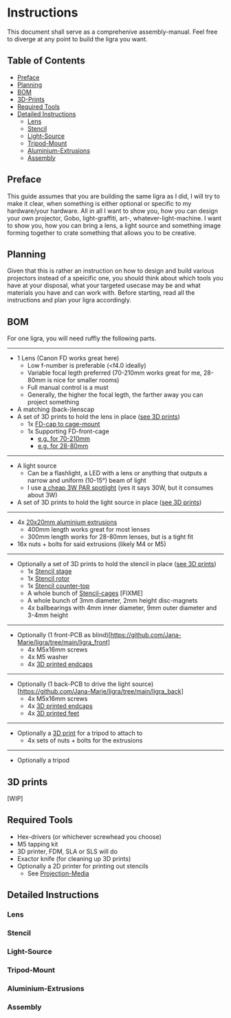 # Instructions

This document shall serve as a comprehenive assembly-manual. Feel free to diverge at any point to build the ligra you want.

## Table of Contents

* [Preface](#preface)
* [Planning](#planning)
* [BOM](#bom)
* [3D-Prints](#3d-prints)
* [Required Tools](#required-tools)
* [Detailed Instructions](#detailed-instructions)
  * [Lens](#lens)
  * [Stencil](#Stencil)
  * [Light-Source](#light-source)
  * [Tripod-Mount](#tripod-mount)
  * [Aluminium-Extrusions](#aluminium-extrusions)
  * [Assembly](#assembly)

## Preface

This guide assumes that you are building the same ligra as I did, I will try to make it clear, when something is either optional or specific to my hardware/your hardware. All in all I want to show you, how you can design your own projector, Gobo, light-graffiti, art-, whatever-light-machine. I want to show you, how you can bring a lens, a light source and something image forming together to crate something that allows you to be creative.

## Planning

Given that this is rather an instruction on how to design and build various projectors instead of a speicific one, you should think about which tools you have at your disposal, what your targeted usecase may be and what materials you have and can work with. Before starting, read all the instructions and plan your ligra accordingly.

## BOM

For one ligra, you will need ruffly the following parts.
***
* 1 Lens (Canon FD works great here)
  * Low f-number is preferable (\<f4.0 ideally)
  * Variable focal legth preferred (70-210mm works great for me, 28-80mm is nice for smaller rooms)
  * Full manual control is a must
  * Generally, the higher the focal legth, the farther away you can project something
* A matching (back-)lenscap
* A set of 3D prints to hold the lens in place ([see 3D prints](#3d-prints))
  * 1x [FD-cap to cage-mount](https://github.com/Jana-Marie/ligra/blob/main/CAD/stls/fd_back_conn.stl)
  * 1x Supporting FD-front-cage
    * [e.g. for 70-210mm](https://github.com/Jana-Marie/ligra/blob/main/CAD/stls/fd_frontcage_70_210.stl)
    * [e.g. for 28-80mm](https://github.com/Jana-Marie/ligra/blob/main/CAD/stls/fd_frontcage_28_80.stl)
***
* A light source
  * Can be a flashlight, a LED with a lens or anything that outputs a narrow and uniform (10-15°) beam of light
  * I use [a cheap 3W PAR spotlight](https://www.ebay.de/itm/314966001859) (yes it says 30W, but it consumes about 3W)
* A set of 3D prints to hold the light source in place ([see 3D prints](#3d-prints))
***
* 4x [20x20mm aluminium extrusions](https://www.motedis.com/en/Profile-20x20-B-type-slot-6)
  * 400mm length works great for most lenses
  * 300mm length works for 28-80mm lenses, but is a tight fit
* 16x nuts + bolts for said extrusions (likely M4 or M5)
***
* Optionally a set of 3D prints to hold the stencil in place ([see 3D prints](#3d-prints))
  * 1x [Stencil stage](https://github.com/Jana-Marie/ligra/blob/main/CAD/stls/stencil_stage.stl)
  * 1x [Stencil rotor](https://github.com/Jana-Marie/ligra/blob/main/CAD/stls/stencil_rotor.stl)
  * 1x [Stencil counter-top](https://github.com/Jana-Marie/ligra/blob/main/CAD/stls/stencil_counter_top.stl)
  * A whole bunch of [Stencil-cages]() [FIXME]
  * A whole bunch of 3mm diameter, 2mm height disc-magnets
  * 4x ballbearings with 4mm inner diameter, 9mm outer diameter and 3-4mm height
***
* Optionally (1 front-PCB as blind)[https://github.com/Jana-Marie/ligra/tree/main/ligra_front]
  * 4x M5x16mm screws
  * 4x M5 washer
  * 4x [3D printed endcaps](https://github.com/Jana-Marie/ligra/blob/main/CAD/stls/end_cap.stl)
***
* Optionally (1 back-PCB to drive the light source)[https://github.com/Jana-Marie/ligra/tree/main/ligra_back]
  * 4x M5x16mm screws
  * 4x [3D printed endcaps](https://github.com/Jana-Marie/ligra/blob/main/CAD/stls/end_cap.stl)
  * 4x [3D printed feet](https://github.com/Jana-Marie/ligra/blob/main/CAD/stls/foot.stl)
***
* Optionally a [3D print](https://github.com/Jana-Marie/ligra/blob/main/CAD/stls/tripod_plate.stl) for a tripod to attach to
  * 4x sets of nuts + bolts for the extrusions
***
* Optionally a tripod

## 3D prints

[WIP]

## Required Tools

* Hex-drivers (or whichever screwhead you choose)
* M5 tapping kit
* 3D printer, FDM, SLA or SLS will do
* Exactor knife (for cleaning up 3D prints)
* Optionally a 2D printer for printing out stencils
  * See [Projection-Media](https://github.com/Jana-Marie/ligra/blob/main/projection-media.md)

## Detailed Instructions

### Lens

### Stencil

### Light-Source

### Tripod-Mount

### Aluminium-Extrusions

### Assembly